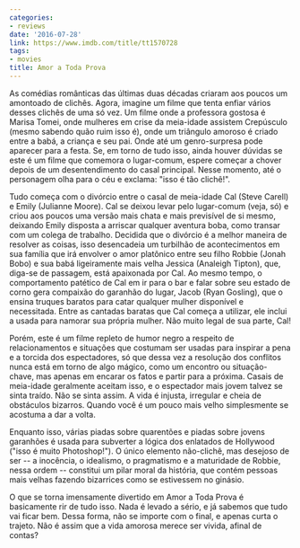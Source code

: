 ```yaml
---
categories:
- reviews
date: '2016-07-28'
link: https://www.imdb.com/title/tt1570728
tags:
- movies
title: Amor a Toda Prova
---
```


As comédias românticas das últimas duas décadas criaram aos poucos um amontoado de clichês. Agora, imagine um filme que tenta enfiar vários desses clichês de uma só vez. Um filme onde a professora gostosa é Marisa Tomei, onde mulheres em crise da meia-idade assistem Crepúsculo (mesmo sabendo quão ruim isso é), onde um triângulo amoroso é criado entre a babá, a criança e seu pai. Onde até um genro-surpresa pode aparecer para a festa. Se, em torno de tudo isso, ainda houver dúvidas se este é um filme que comemora o lugar-comum, espere começar a chover depois de um desentendimento do casal principal. Nesse momento, até o personagem olha para o céu e exclama: "isso é tão clichê!".

Tudo começa com o divórcio entre o casal de meia-idade Cal (Steve Carell) e Emily (Julianne Moore). Cal se deixou levar pelo lugar-comum (veja, só) e criou aos poucos uma versão mais chata e mais previsível de si mesmo, deixando Emily disposta a arriscar qualquer aventura boba, como transar com um colega de trabalho. Decidida que o divórcio é a melhor maneira de resolver as coisas, isso desencadeia um turbilhão de acontecimentos em sua família que irá envolver o amor platônico entre seu filho Robbie (Jonah Bobo) e sua babá ligeiramente mais velha Jessica (Analeigh Tipton), que, diga-se de passagem, está apaixonada por Cal. Ao mesmo tempo, o comportamento patético de Cal em ir para o bar e falar sobre seu estado de corno gera compaixão do garanhão do lugar, Jacob (Ryan Gosling), que o ensina truques baratos para catar qualquer mulher disponível e necessitada. Entre as cantadas baratas que Cal começa a utilizar, ele inclui a usada para namorar sua própria mulher. Não muito legal de sua parte, Cal!

Porém, este é um filme repleto de humor negro a respeito de relacionamentos e situações que costumam ser usadas para inspirar a pena e a torcida dos espectadores, só que dessa vez a resolução dos conflitos nunca está em torno de algo mágico, como um encontro ou situação-chave, mas apenas em encarar os fatos e partir para a próxima. Casais de meia-idade geralmente aceitam isso, e o espectador mais jovem talvez se sinta traído. Não se sinta assim. A vida é injusta, irregular e cheia de obstáculos bizarros. Quando você é um pouco mais velho simplesmente se acostuma a dar a volta.

Enquanto isso, várias piadas sobre quarentões e piadas sobre jovens garanhões é usada para subverter a lógica dos enlatados de Hollywood ("isso é muito Photoshop!"). O único elemento não-clichê, mas desejoso de ser -- a inocência, o idealismo, o pragmatismo e a maturidade de Robbie, nessa ordem -- constitui um pilar moral da história, que contém pessoas mais velhas fazendo bizarrices como se estivessem no ginásio.

O que se torna imensamente divertido em Amor a Toda Prova é basicamente rir de tudo isso. Nada é levado a sério, e já sabemos que tudo vai ficar bem. Dessa forma, não se importe com o final, e apenas curta o trajeto. Não é assim que a vida amorosa merece ser vivida, afinal de contas?
